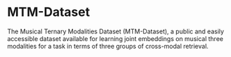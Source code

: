 # MTM-Dataset
The Musical Ternary Modalities Dataset (MTM-Dataset), a public and easily accessible dataset available for learning joint embeddings on musical three modalities for a task in terms of three groups of cross-modal retrieval.
